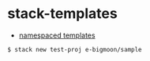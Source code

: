 # stack-templates

- [namespaced templates](https://haskell.e-bigmoon.com/posts/2018/06-27-namespaced-templates.html)

```shell
$ stack new test-proj e-bigmoon/sample
```
